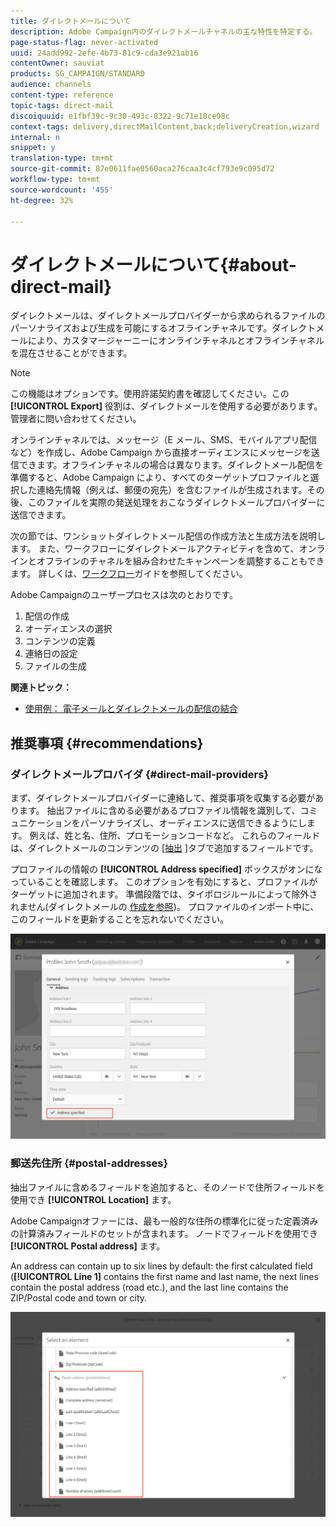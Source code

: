 ```yaml
---
title: ダイレクトメールについて
description: Adobe Campaign内のダイレクトメールチャネルの主な特性を特定する。
page-status-flag: never-activated
uuid: 24add992-2efe-4b73-81c9-cda3e921ab16
contentOwner: sauviat
products: SG_CAMPAIGN/STANDARD
audience: channels
content-type: reference
topic-tags: direct-mail
discoiquuid: e1fbf39c-9c30-493c-8322-9c71e18ce98c
context-tags: delivery,directMailContent,back;deliveryCreation,wizard
internal: n
snippet: y
translation-type: tm+mt
source-git-commit: 87e0611fae0560aca276caa3c4cf793e9c095d72
workflow-type: tm+mt
source-wordcount: '455'
ht-degree: 32%

---
```



# ダイレクトメールについて{#about-direct-mail}

ダイレクトメールは、ダイレクトメールプロバイダーから求められるファイルのパーソナライズおよび生成を可能にするオフラインチャネルです。ダイレクトメールにより、カスタマージャーニーにオンラインチャネルとオフラインチャネルを混在させることができます。

>[!NOTE]
>
>この機能はオプションです。使用許諾契約書を確認してください。この **[!UICONTROL Export]** 役割は、ダイレクトメールを使用する必要があります。 管理者に問い合わせてください。

オンラインチャネルでは、メッセージ（E メール、SMS、モバイルアプリ配信など）を作成し、Adobe Campaign から直接オーディエンスにメッセージを送信できます。オフラインチャネルの場合は異なります。ダイレクトメール配信を準備すると、Adobe Campaign により、すべてのターゲットプロファイルと選択した連絡先情報（例えば、郵便の宛先）を含むファイルが生成されます。その後、このファイルを実際の発送処理をおこなうダイレクトメールプロバイダーに送信できます。

次の節では、ワンショットダイレクトメール配信の作成方法と生成方法を説明します。 また、ワークフローにダイレクトメールアクティビティを含めて、オンラインとオフラインのチャネルを組み合わせたキャンペーンを調整することもできます。 詳しくは、[ワークフロー](../../automating/using/get-started-workflows.md)ガイドを参照してください。

Adobe Campaignのユーザープロセスは次のとおりです。

1. 配信の作成
1. オーディエンスの選択
1. コンテンツの定義
1. 連絡日の設定
1. ファイルの生成

**関連トピック：**

* [使用例： 電子メールとダイレクトメールの配信の結合](../../automating/using/coupling-email-direct-mail.md)

## 推奨事項 {#recommendations}

### ダイレクトメールプロバイダ {#direct-mail-providers}

まず、ダイレクトメールプロバイダーに連絡して、推奨事項を収集する必要があります。 抽出ファイルに含める必要があるプロファイル情報を識別して、コミュニケーションをパーソナライズし、オーディエンスに送信できるようにします。 例えば、姓と名、住所、プロモーションコードなど。 これらのフィールドは、ダイレクトメールのコンテンツの [[抽出](../../channels/using/defining-the-direct-mail-content.md#defining-the-extraction) ]タブで追加するフィールドです。

プロファイルの情報の **[!UICONTROL Address specified]** ボックスがオンになっていることを確認します。 このオプションを有効にすると、プロファイルがターゲットに追加されます。 準備段階では、タイポロジルールによって除外されません(ダイレクトメールの [作成を参照](../../channels/using/creating-the-direct-mail.md))。 プロファイルのインポート中に、このフィールドを更新することを忘れないでください。

![](assets/direct_mail_22.png)

### 郵送先住所 {#postal-addresses}

抽出ファイルに含めるフィールドを追加すると、そのノードで住所フィールドを使用でき **[!UICONTROL Location]** ます。

Adobe Campaignオファーには、最も一般的な住所の標準化に従った定義済みの計算済みフィールドのセットが含まれます。 ノードでフィールドを使用でき **[!UICONTROL Postal address]** ます。

An address can contain up to six lines by default: the first calculated field (**[!UICONTROL Line 1]** contains the first name and last name, the next lines contain the postal address (road etc.), and the last line contains the ZIP/Postal code and town or city.

![](assets/direct_mail_23.png)
